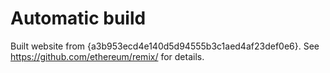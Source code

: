 # Automatic build
Built website from {a3b953ecd4e140d5d94555b3c1aed4af23def0e6}. See https://github.com/ethereum/remix/ for details.

